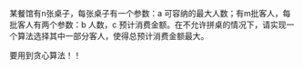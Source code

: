 某餐馆有n张桌子，每张桌子有一个参数：a 可容纳的最大人数；有m批客人，每批客人有两个参数：b 人数，c 预计消费金额。在不允许拼桌的情况下，请实现一个算法选择其中一部分客人，使得总预计消费金额最大。

要用到贪心算法！！